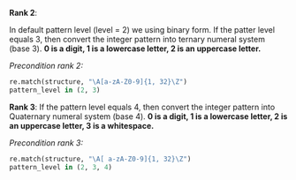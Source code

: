 **Rank 2**:
 
In default pattern level (level = 2) we using binary form.
If the patter level equals 3, then convert the integer pattern into ternary numeral system (base 3).
**0 is a digit, 1 is a lowercase letter, 2 is an uppercase letter.**

_Precondition rank 2:_

```python
re.match(structure, "\A[a-zA-Z0-9]{1, 32}\Z")
pattern_level in (2, 3)
```


**Rank 3**: If the pattern level equals 4, then convert the integer pattern into
Quaternary numeral system (base 4). 
**0 is a digit, 1 is a lowercase letter, 2 is an uppercase letter, 3 is a whitespace.**

_Precondition rank 3:_

```python
re.match(structure, "\A[ a-zA-Z0-9]{1, 32}\Z")
pattern_level in (2, 3, 4)
```